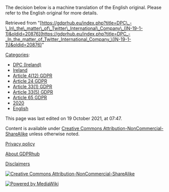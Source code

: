 The decision below is a machine translation of the English original. Please refer to the English original for more details.

Retrieved from "[https://gdprhub.eu/index.php?title=DPC\_-\_In\_the\_matter\_of\_Twitter\_International\_Company\_(IN-19-1-1)&oldid=20876](https://gdprhub.eu/index.php?title=DPC_-_In_the_matter_of_Twitter_International_Company_\(IN-19-1-1\)&oldid=20876)"

[Categories](/index.php?title=Special:Categories "Special:Categories"):

*   [DPC (Ireland)](/index.php?title=Category:DPC_\(Ireland\) "Category:DPC (Ireland)")
*   [Ireland](/index.php?title=Category:Ireland "Category:Ireland")
*   [Article 4(12) GDPR](/index.php?title=Category:Article_4\(12\)_GDPR "Category:Article 4(12) GDPR")
*   [Article 24 GDPR](/index.php?title=Category:Article_24_GDPR "Category:Article 24 GDPR")
*   [Article 33(1) GDPR](/index.php?title=Category:Article_33\(1\)_GDPR "Category:Article 33(1) GDPR")
*   [Article 33(5) GDPR](/index.php?title=Category:Article_33\(5\)_GDPR "Category:Article 33(5) GDPR")
*   [Article 65 GDPR](/index.php?title=Category:Article_65_GDPR "Category:Article 65 GDPR")
*   [2020](/index.php?title=Category:2020 "Category:2020")
*   [English](/index.php?title=Category:English "Category:English")

This page was last edited on 19 October 2021, at 07:47.

Content is available under [Creative Commons Attribution-NonCommercial-ShareAlike](https://creativecommons.org/licenses/by-nc-sa/4.0/) unless otherwise noted.

[Privacy policy](/index.php?title=GDPRhub:Privacy_policy)

[About GDPRhub](/index.php?title=GDPRhub:About)

[Disclaimers](/index.php?title=GDPRhub:General_disclaimer)

[![Creative Commons Attribution-NonCommercial-ShareAlike](/resources/assets/licenses/cc-by-nc-sa.png)](https://creativecommons.org/licenses/by-nc-sa/4.0/)

[![Powered by MediaWiki](/resources/assets/poweredby_mediawiki_88x31.png)](https://www.mediawiki.org/)
